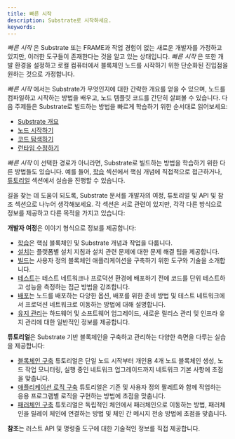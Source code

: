 ```yaml
---
title: 빠른 시작
description: Substrate로 시작하세요.
keywords:
---
```


_빠른 시작_ 은 Substrate 또는 FRAME과 작업 경험이 없는 새로운 개발자를 가정하고 있지만, 이러한 도구들이 존재한다는 것을 알고 있는 상태입니다.
_빠른 시작_ 은 또한 개발 환경을 설정하고 로컬 컴퓨터에서 블록체인 노드를 시작하기 위한 단순화된 진입점을 원하는 것으로 가정합니다.

_빠른 시작_ 에서는 Substrate가 무엇인지에 대한 간략한 개요를 얻을 수 있으며, 노드를 컴파일하고 시작하는 방법을 배우고, 노드 템플릿 코드를 간단히 살펴볼 수 있습니다.
다음 주제들은 Substrate로 빌드하는 방법을 빠르게 학습하기 위한 순서대로 읽어보세요:

- [Substrate 개요](/quick-start/substrate-at-a-glance/)
- [노드 시작하기](/quick-start/start-a-node/)
- [코드 탐색하기](/quick-start/explore-the-code/)
- [런타임 수정하기](/quick-start/modify-the-runtime/)

_빠른 시작_ 이 선택한 경로가 아니라면, Substrate로 빌드하는 방법을 학습하기 위한 다른 방법들도 있습니다.
예를 들어, [학습](/learn/) 섹션에서 핵심 개념에 직접적으로 접근하거나, [튜토리얼](/tutorials/) 섹션에서 실습을 진행할 수 있습니다.

길을 찾는 데 도움이 되도록, Substrate 문서를 개발자의 여정, 튜토리얼 및 API 및 참조 섹션으로 나누어 생각해보세요.
각 섹션은 서로 관련이 있지만, 각각 다른 방식으로 정보를 제공하고 다른 목적을 가지고 있습니다:

**개발자 여정**은 이야기 형식으로 정보를 제공합니다:

- [학습](/learn/)은 핵심 블록체인 및 Substrate 개념과 작업을 다룹니다.
- [설치](/install/)는 플랫폼별 설치 지침과 설치 관련 문제에 대한 문제 해결 팁을 제공합니다.
- [빌드](/build/)는 사용자 정의 블록체인 애플리케이션을 구축하기 위한 도구와 기술을 소개합니다.
- [테스트](/test/)는 테스트 네트워크나 프로덕션 환경에 배포하기 전에 코드를 단위 테스트하고 성능을 측정하는 접근 방법을 강조합니다.
- [배포](/deploy/)는 노드를 배포하는 다양한 옵션, 배포를 위한 준비 방법 및 테스트 네트워크에서 프로덕션 네트워크로 이동하는 방법에 대해 설명합니다.
- [유지 관리](/maintain/)는 하드웨어 및 소프트웨어 업그레이드, 새로운 릴리스 관리 및 인프라 유지 관리에 대한 일반적인 정보를 제공합니다.

**튜토리얼**은 Substrate 기반 블록체인을 구축하고 관리하는 다양한 측면을 다루는 실습을 제공합니다:

- [블록체인 구축](/tutorials/build-a-blockchain/) 튜토리얼은 단일 노드 시작부터 개인용 4개 노드 블록체인 생성, 노드 작업 모니터링, 실행 중인 네트워크 업그레이드까지 네트워크 기본 사항에 초점을 맞춥니다.
- [애플리케이션 로직 구축](/tutorials/build-application-logic/add-a-pallet/) 튜토리얼은 기존 및 사용자 정의 팔레트와 함께 작업하는 응용 프로그램별 로직을 구현하는 방법에 초점을 맞춥니다.
- [패러체인 구축](/tutorials/build-a-parachain/connect-a-local-parachain/) 튜토리얼은 독립적인 체인에서 패러체인으로 이동하는 방법, 패러체인을 릴레이 체인에 연결하는 방법 및 체인 간 메시지 전송 방법에 초점을 맞춥니다.

**참조**는 러스트 API 및 명령줄 도구에 대한 기술적인 정보를 직접 제공합니다.